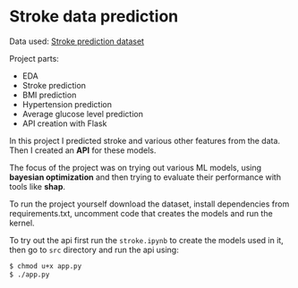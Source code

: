 # Stroke data prediction

Data used: [Stroke prediction dataset](https://www.kaggle.com/fedesoriano/stroke-prediction-dataset)

Project parts:

- EDA
- Stroke prediction
- BMI prediction
- Hypertension prediction
- Average glucose level prediction
- API creation with Flask

In this project I predicted stroke and various other features from the data. Then I created an **API** for these models.

The focus of the project was on trying out various ML models, using **bayesian optimization** and then trying to evaluate their performance with tools like **shap**.

To run the project yourself download the dataset, install dependencies from requirements.txt, uncomment code that creates the models and run the kernel.

To try out the api first run the `stroke.ipynb` to create the models used in it, then go to `src` directory and run the api using:

```bash
$ chmod u+x app.py
$ ./app.py
```
